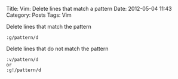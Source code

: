 Title: Vim: Delete lines that match a pattern
Date: 2012-05-04 11:43
Category: Posts
Tags: Vim

Delete lines that match the pattern

    :g/pattern/d  

Delete lines that do not match the pattern

    :v/pattern/d  
    or  
    :g!/pattern/d  

